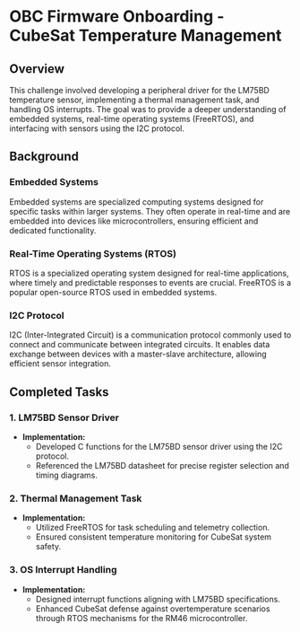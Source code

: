 # OBC Firmware Onboarding - CubeSat Temperature Management

## Overview

This challenge involved developing a peripheral driver for the LM75BD temperature sensor, implementing a thermal management task, and handling OS interrupts. The goal was to provide a deeper understanding of embedded systems, real-time operating systems (FreeRTOS), and interfacing with sensors using the I2C protocol.

## Background

### Embedded Systems

Embedded systems are specialized computing systems designed for specific tasks within larger systems. They often operate in real-time and are embedded into devices like microcontrollers, ensuring efficient and dedicated functionality.

### Real-Time Operating Systems (RTOS)

RTOS is a specialized operating system designed for real-time applications, where timely and predictable responses to events are crucial. FreeRTOS is a popular open-source RTOS used in embedded systems.

### I2C Protocol

I2C (Inter-Integrated Circuit) is a communication protocol commonly used to connect and communicate between integrated circuits. It enables data exchange between devices with a master-slave architecture, allowing efficient sensor integration.

## Completed Tasks

### 1. LM75BD Sensor Driver

- **Implementation:**
  - Developed C functions for the LM75BD sensor driver using the I2C protocol.
  - Referenced the LM75BD datasheet for precise register selection and timing diagrams.

### 2. Thermal Management Task

- **Implementation:**
  - Utilized FreeRTOS for task scheduling and telemetry collection.
  - Ensured consistent temperature monitoring for CubeSat system safety.

### 3. OS Interrupt Handling

- **Implementation:**
  - Designed interrupt functions aligning with LM75BD specifications.
  - Enhanced CubeSat defense against overtemperature scenarios through RTOS mechanisms for the RM46 microcontroller.

